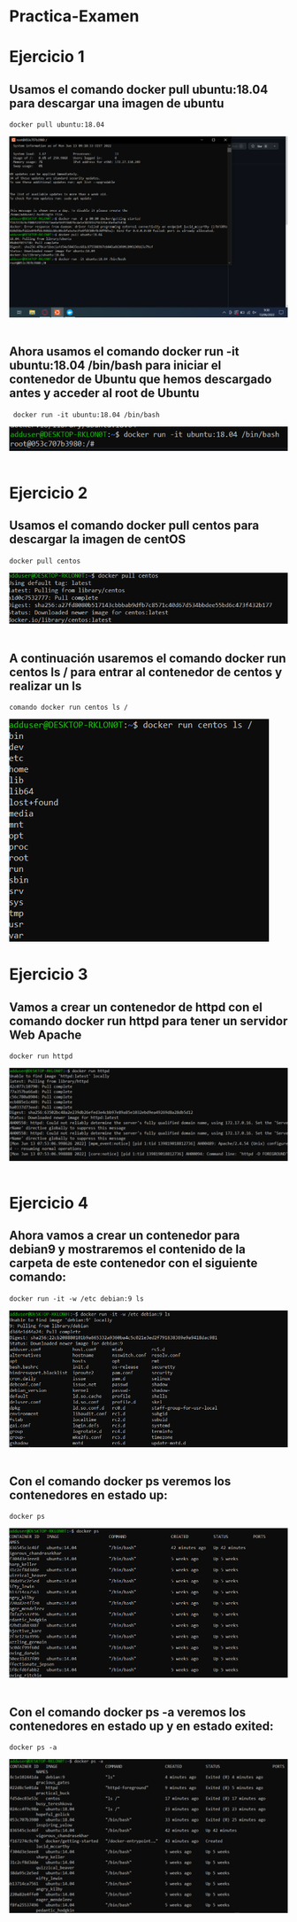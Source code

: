 # Practica-Examen

# Ejercicio 1

## Usamos el comando docker pull ubuntu:18.04 para descargar una imagen de ubuntu
    docker pull ubuntu:18.04
![ejemplo1](https://github.com/hectorherediavidal/Practica-Examen/blob/main/img/1%20del%201.PNG "")
<br>
<br>

## Ahora usamos el comando docker run -it ubuntu:18.04 /bin/bash para iniciar el contenedor de Ubuntu que hemos descargado antes y acceder al root de Ubuntu
     docker run -it ubuntu:18.04 /bin/bash
![ejemplo1](https://github.com/hectorherediavidal/Practica-Examen/blob/main/img/2%20de%201.PNG "")
<br>
<br>



# Ejercicio 2

## Usamos el comando docker pull centos para descargar la imagen de centOS 
    docker pull centos
![ejemplo1](https://github.com/hectorherediavidal/Practica-Examen/blob/main/img/imagen_2022-06-13_094848042.png "") 
<br>
<br>

## A continuación usaremos el comando docker run centos ls / para entrar al contenedor de centos y realizar un ls
    comando docker run centos ls /
![ejemplo1](https://github.com/hectorherediavidal/Practica-Examen/blob/main/img/2%20de%202.PNG "") 


# Ejercicio 3

## Vamos a crear un contenedor de httpd con el comando docker run httpd para tener un servidor Web Apache
    docker run httpd
![ejemplo1](https://github.com/hectorherediavidal/Practica-Examen/blob/main/img/httpd.PNG "") 
<br>
<br>


# Ejercicio 4

## Ahora vamos a crear un contenedor para debian9 y mostraremos el contenido de la carpeta de este contenedor con el siguiente comando:
    docker run -it -w /etc debian:9 ls
![ejemplo1](https://github.com/hectorherediavidal/Practica-Examen/blob/main/img/debian.PNG "") 
<br>
<br>

## Con el comando docker ps veremos los contenedores en estado up:
    docker ps
![ejemplo1](https://github.com/hectorherediavidal/Practica-Examen/blob/main/img/ps.PNG "") 
<br>
<br>


## Con el comando docker ps -a veremos los contenedores en estado up y en estado exited:
    docker ps -a
![ejemplo1](https://github.com/hectorherediavidal/Practica-Examen/blob/main/img/ps%20-a.PNG "") 
<br>
<br>

